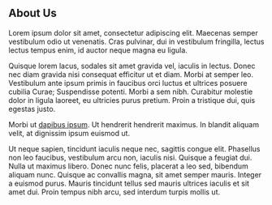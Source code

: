 ## About Us

Lorem ipsum dolor sit amet, consectetur adipiscing elit. Maecenas semper vestibulum odio ut venenatis. Cras pulvinar, dui in vestibulum fringilla, lectus lectus tempus enim, id auctor neque magna eu ligula. 

Quisque lorem lacus, sodales sit amet gravida vel, iaculis in lectus. Donec nec diam gravida nisi consequat efficitur ut et diam. Morbi at semper leo. Vestibulum ante ipsum primis in faucibus orci luctus et ultrices posuere cubilia Curae; Suspendisse potenti. Morbi a sem nibh. Curabitur molestie dolor in ligula laoreet, eu ultricies purus pretium. Proin a tristique dui, quis egestas justo.

Morbi ut [dapibus ipsum](/). Ut hendrerit hendrerit maximus. In blandit aliquam velit, at dignissim ipsum euismod ut. 

Ut neque sapien, tincidunt iaculis neque nec, sagittis congue elit. Phasellus non leo faucibus, vestibulum arcu non, iaculis nisi. Quisque a feugiat dui. Nulla ut maximus libero. Donec nunc felis, placerat a leo sed, bibendum aliquam nunc. Quisque ac convallis magna, sit amet semper mauris. Integer a euismod purus. Mauris tincidunt tellus sed mauris ultrices iaculis et sit amet dui. Proin tempus nibh arcu, sed interdum turpis mollis ut.
